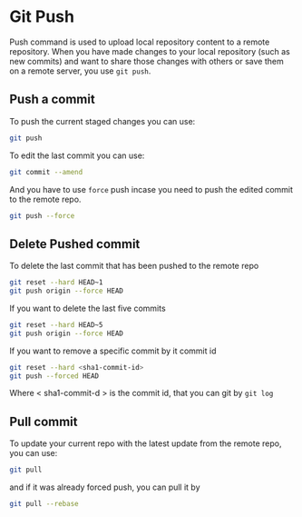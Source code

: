 # Git Push
Push command is used to upload local repository content to a remote repository. When you have made changes to your local repository (such as new commits) and want to share those changes with others or save them on a remote server, you use `git push`.
## Push a commit

To push the current staged changes you can use:
``` bash
git push
```

To edit the last commit you can use: 
```bash
git commit --amend
```

And you have to use `force` push incase you need to push the edited commit to the remote repo.
``` bash
git push --force
```

## Delete Pushed commit
To delete the last commit that has been pushed to the remote repo
```bash
git reset --hard HEAD~1
git push origin --force HEAD
```
If you want to delete the last five commits
```bash
git reset --hard HEAD~5
git push origin --force HEAD
```
If you want to remove a specific commit by it commit id
```bash
git reset --hard <sha1-commit-id>
git push --forced HEAD
```
Where < sha1-commit-d > is the commit id, that you can git by `git log`

## Pull commit
To update your current repo with the latest update from the remote repo, you can use:
```bash
git pull
```
and if it was already forced push, you can pull it by
```bash
git pull --rebase
```

